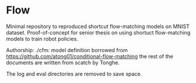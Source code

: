 # Flow

Minimal repository to reproduced shortcut flow-matching models on MNIST dataset. 
Proof-of-concept for senior thesis on using shortuct flow-matching models to train robot policies. 


Authorship:
./cfm: model definition borrowed from https://github.com/atong01/conditional-flow-matching
the rest of the documents are written from scatch by Tonghe. 

The log and eval directories are removed to save space. 
